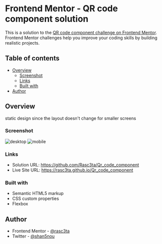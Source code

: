 # Frontend Mentor - QR code component solution

This is a solution to the [QR code component challenge on Frontend Mentor](https://www.frontendmentor.io/challenges/qr-code-component-iux_sIO_H). Frontend Mentor challenges help you improve your coding skills by building realistic projects. 

## Table of contents

- [Overview](#overview)
  - [Screenshot](#screenshot)
  - [Links](#links)
  - [Built with](#built-with)
- [Author](#author)


## Overview

static design since the layout doesn't change for smaller screens

### Screenshot
![desktop](./final/desktop-final.png)
![mobile](./final/mobile-final.png)



### Links

- Solution URL: https://github.com/Rasc3ta/Qr_code_component
- Live Site URL: https://rasc3ta.github.io/Qr_code_component


### Built with

- Semantic HTML5 markup
- CSS custom properties
- Flexbox

## Author

- Frontend Mentor - [@rasc3ta](https://www.frontendmentor.io/profile/rasc3ta)
- Twitter - [@shan5nou](https://www.twitter.com/shan5nou)
